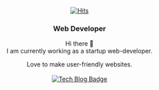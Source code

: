 

<div align=center>
 
<!--   <a href="https://hits.seeyoufarm.com"><img src="https://hits.seeyoufarm.com/api/count/incr/badge.svg?url=https%3A%2F%2Fgithub.com%2Fmilkteahot&count_bg=%2379C83D&title_bg=%23555555&icon=&icon_color=%23E7E7E7&title=hits&edge_flat=false"/></a> -->
  
  [![Hits](https://hits.seeyoufarm.com/api/count/incr/badge.svg?url=https%3A%2F%2Fgithub.com%2Fmilkteahot&count_bg=%2379C83D&title_bg=%23555555&icon=&icon_color=%23E7E7E7&title=hits&edge_flat=false)](https://hits.seeyoufarm.com)
  
  ### Web Developer
  Hi there 👋 <br/>
  I am currently working as a startup web-developer. <br/>
  
  Love to make user-friendly websites. <br/><br/>
  [![Tech Blog Badge](http://img.shields.io/badge/-Tech%20blog-black?style=flat-square&logo=github&link=https://www.notion.so/skying/Kayoung-Song-5e20f7bdf6cd41ec817491ced09e755e)](https://www.notion.so/skying/Kayoung-Song-5e20f7bdf6cd41ec817491ced09e755e)

</div>


<!--
**milkteahot/milkteahot** is a ✨ _special_ ✨ repository because its `README.md` (this file) appears on your GitHub profile.

Here are some ideas to get you started:

- 🔭 I’m currently working on ...
- 🌱 I’m currently learning ...
- 👯 I’m looking to collaborate on ...
- 🤔 I’m looking for help with ...
- 💬 Ask me about ...
- 📫 How to reach me: ...
- 😄 Pronouns: ...
- ⚡ Fun fact: ...
-->
